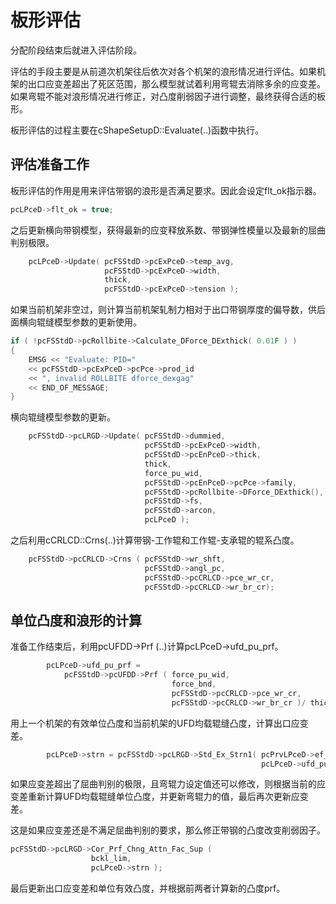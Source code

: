 # 板形评估

分配阶段结束后就进入评估阶段。

评估的手段主要是从前道次机架往后依次对各个机架的浪形情况进行评估。如果机架的出口应变差超出了死区范围，那么模型就试着利用弯辊去消除多余的应变差。如果弯辊不能对浪形情况进行修正，对凸度削弱因子进行调整，最终获得合适的板形。

板形评估的过程主要在cShapeSetupD::Evaluate(..)函数中执行。

## 评估准备工作

板形评估的作用是用来评估带钢的浪形是否满足要求。因此会设定flt_ok指示器。

```C
pcLPceD->flt_ok = true;
```

之后更新横向带钢模型，获得最新的应变释放系数、带钢弹性模量以及最新的屈曲判别极限。

```c
    pcLPceD->Update( pcFSStdD->pcExPceD->temp_avg,
                     pcFSStdD->pcExPceD->width,
                     thick,
                     pcFSStdD->pcExPceD->tension );
```

如果当前机架非空过，则计算当前机架轧制力相对于出口带钢厚度的偏导数，供后面横向辊缝模型参数的更新使用。

```c
if ( !pcFSStdD->pcRollbite->Calculate_DForce_DExthick( 0.01F ) )
{
    EMSG << "Evaluate: PID="
    << pcFSStdD->pcExPceD->pcPce->prod_id
    << ", invalid ROLLBITE dforce_dexgag"
    << END_OF_MESSAGE;
}
```

横向辊缝模型参数的更新。

```c
    pcFSStdD->pcLRGD->Update( pcFSStdD->dummied,
                              pcFSStdD->pcExPceD->width,
                              pcFSStdD->pcEnPceD->thick,
                              thick,
                              force_pu_wid,
                              pcFSStdD->pcEnPceD->pcPce->family,
                              pcFSStdD->pcRollbite->DForce_DExthick(),
                              pcFSStdD->fs,
                              pcFSStdD->arcon,
                              pcLPceD );
```

之后利用cCRLCD::Crns(..)计算带钢-工作辊和工作辊-支承辊的辊系凸度。

```c
    pcFSStdD->pcCRLCD->Crns ( pcFSStdD->wr_shft,
                              pcFSStdD->angl_pc,
                              pcFSStdD->pcCRLCD->pce_wr_cr,
                              pcFSStdD->pcCRLCD->wr_br_cr);
```

## 单位凸度和浪形的计算

准备工作结束后，利用pcUFDD->Prf (..)计算pcLPceD->ufd_pu_prf。

```c
        pcLPceD->ufd_pu_prf = 
            pcFSStdD->pcUFDD->Prf ( force_pu_wid,
                                    force_bnd,
                                    pcFSStdD->pcCRLCD->pce_wr_cr,
                                    pcFSStdD->pcCRLCD->wr_br_cr )/ thick;
```

用上一个机架的有效单位凸度和当前机架的UFD均载辊缝凸度，计算出口应变差。

```c
        pcLPceD->strn = pcFSStdD->pcLRGD->Std_Ex_Strn1( pcPrvLPceD->ef_pu_prf,
                                                        pcLPceD->ufd_pu_prf );
```

如果应变差超出了屈曲判别的极限，且弯辊力设定值还可以修改，则根据当前的应变差重新计算UFD均载辊缝单位凸度，并更新弯辊力的值，最后再次更新应变差。

这是如果应变差还是不满足屈曲判别的要求，那么修正带钢的凸度改变削弱因子。

```c
pcFSStdD->pcLRGD->Cor_Prf_Chng_Attn_Fac_Sup ( 
                  bckl_lim,
                  pcLPceD->strn );
```

最后更新出口应变差和单位有效凸度，并根据前两者计算新的凸度prf。